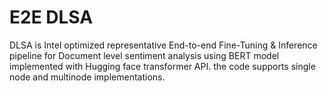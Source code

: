 # E2E DLSA
DLSA is Intel optimized representative End-to-end Fine-Tuning & Inference pipeline for Document level sentiment analysis using BERT model implemented with Hugging face transformer API. the code supports single node and multinode implementations.

